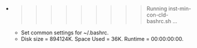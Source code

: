 * >>>>>>>>> Running inst-min-con-cld-bashrc.sh ...
  * Set common settings for ~/.bashrc.
  * Disk size = 894124K. Space Used = 36K. Runtime = 00:00:00:00.

